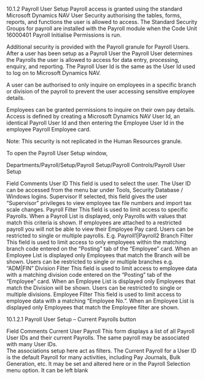 10.1.2	Payroll User Setup
Payroll access is granted using the standard Microsoft Dynamics NAV User Security authorising the tables, forms, reports, and functions the user is allowed to access.   The Standard Security Groups for payroll are installed with the Payroll module when the Code Unit 16000401 Payroll Initialise Permissions is run.

Additional security is provided with the Payroll granule for Payroll Users.  After a user has been setup as a Payroll User  the Payroll User determines the Payrolls the user is allowed to access for data entry, processing, enquiry, and reporting.  The Payroll User Id is the same as the User Id used to log on to Microsoft Dynamics NAV.

A user can be authorised to only inquire on employees in a specific branch or division of the payroll to prevent the user accessing sensitive employee details.

Employees can be granted permissions to inquire on their own pay details.  Access is defined by creating a Microsoft Dynamics NAV User Id, an identical Payroll User Id and then entering the Employee User Id in the employee Payroll Employee card.

Note:  This security is not replicated in the Human Resources granule.

To open the Payroll User Setup window, 

Departments/Payroll/Setup/Payroll Setup/Payroll Controls/Payroll User Setup
 

Field	Comments
User ID	This field is used to select the user. The User ID can be accessed from the menu bar under Tools, Security Database / Windows logins.
Supervisor	If selected, this field gives the user “Supervisor” privileges to view employee tax file numbers and import tax scale changes.
Payroll Filter	This field is used to limit access to specific Payrolls.  When a Payroll List is displayed, only Payrolls with values that match this criteria is shown.  If employees are attached to a restricted payroll you will not be able to view their Employee Pay card.  Users can be restricted to single or multiple payrolls. E.g. Payroll1|Payroll2
Branch Filter	This field is used to limit access to only employees within the matching branch code entered on the “Posting” tab of the “Employee” card.  When an Employee List is displayed only Employees that match the Branch will be shown.  Users can be restricted to single or multiple branches e.g. “ADM|FIN”
Division Filter	This field is used to limit access to employee data with a matching division code entered on the “Posting” tab of the “Employee” card.  When an Employee List is displayed only Employees that match the Division will be shown.  Users can be restricted to single or multiple divisions.
Employee Filter	This field is used to limit access to employee data with a matching “Employee No.”.  When an Employee List is displayed only Employees that match the Employee filter are shown.
 
10.1.2.1	Payroll User Setup – Current Payrolls button

 

Field	Comments
Current User Payroll	This form displays a list of all Payroll User IDs and their current Payrolls.  The same payroll may be associated with many User IDs.  
The associations setup here act as filters.  The Current Payroll for a User ID is the default Payroll for many activities, including Pay Journals, Bulk Generation, etc.  It may be set and altered here or in the Payroll Selection menu option. It can be left blank
